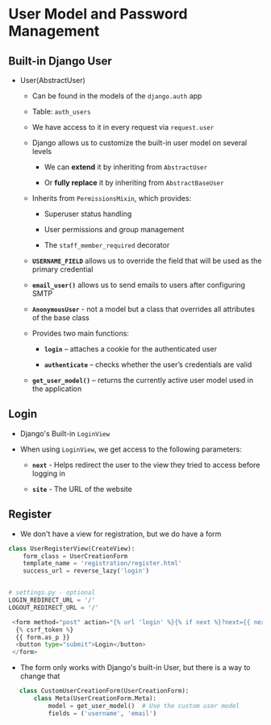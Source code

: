 # User Model and Password Management

## Built-in Django User

-   User(AbstractUser)

    -   Can be found in the models of the `django.auth` app

    -   Table: `auth_users`

    -   We have access to it in every request via `request.user`

    -   Django allows us to customize the built-in user model on several levels

        -   We can **extend** it by inheriting from `AbstractUser`

        -   Or **fully replace** it by inheriting from `AbstractBaseUser`

    -   Inherits from `PermissionsMixin`, which provides:

        -   Superuser status handling

        -   User permissions and group management

        -   The `staff_member_required` decorator

    -   **`USERNAME_FIELD`** allows us to override the field that will be used as the primary credential

    -   **`email_user()`** allows us to send emails to users after configuring SMTP

    -   **`AnonymousUser`** - not a model but a class that overrides all attributes of the base class

    -   Provides two main functions:

        -   **`login`** – attaches a cookie for the authenticated user

        -   **`authenticate`** – checks whether the user’s credentials are valid

    -   **`get_user_model()`** – returns the currently active user model used in the application

## Login

-   Django's Built-in `LoginView`

-   When using `LoginView`, we get access to the following parameters:

    -   **`next`** - Helps redirect the user to the view they tried to access before logging in

    -   **`site`** - The URL of the website

## Register

-   We don't have a view for registration, but we do have a form

```py
class UserRegisterView(CreateView):
    form_class = UserCreationForm
    template_name = 'registration/register.html'
    success_url = reverse_lazy('login')


# settings.py - optional
LOGIN_REDIRECT_URL = '/'
LOGOUT_REDIRECT_URL = '/'

 <form method="post" action="{% url 'login' %}{% if next %}?next={{ next }}{% endif %}">
  {% csrf_token %}
  {{ form.as_p }}
  <button type="submit">Login</button>
 </form>
```

-   The form only works with Django's built-in User, but there is a way to change that

```py
   class CustomUserCreationForm(UserCreationForm):
       class Meta(UserCreationForm.Meta):
           model = get_user_model()  # Use the custom user model
           fields = ('username', 'email')
```

